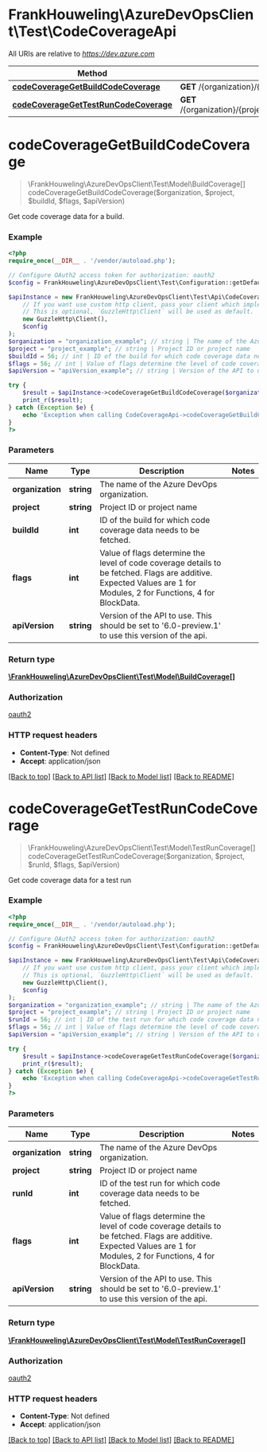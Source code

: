 # FrankHouweling\AzureDevOpsClient\Test\CodeCoverageApi

All URIs are relative to *https://dev.azure.com*

Method | HTTP request | Description
------------- | ------------- | -------------
[**codeCoverageGetBuildCodeCoverage**](CodeCoverageApi.md#codeCoverageGetBuildCodeCoverage) | **GET** /{organization}/{project}/_apis/test/codecoverage | 
[**codeCoverageGetTestRunCodeCoverage**](CodeCoverageApi.md#codeCoverageGetTestRunCodeCoverage) | **GET** /{organization}/{project}/_apis/test/Runs/{runId}/codecoverage | 


# **codeCoverageGetBuildCodeCoverage**
> \FrankHouweling\AzureDevOpsClient\Test\Model\BuildCoverage[] codeCoverageGetBuildCodeCoverage($organization, $project, $buildId, $flags, $apiVersion)



Get code coverage data for a build.

### Example
```php
<?php
require_once(__DIR__ . '/vendor/autoload.php');

// Configure OAuth2 access token for authorization: oauth2
$config = FrankHouweling\AzureDevOpsClient\Test\Configuration::getDefaultConfiguration()->setAccessToken('YOUR_ACCESS_TOKEN');

$apiInstance = new FrankHouweling\AzureDevOpsClient\Test\Api\CodeCoverageApi(
    // If you want use custom http client, pass your client which implements `GuzzleHttp\ClientInterface`.
    // This is optional, `GuzzleHttp\Client` will be used as default.
    new GuzzleHttp\Client(),
    $config
);
$organization = "organization_example"; // string | The name of the Azure DevOps organization.
$project = "project_example"; // string | Project ID or project name
$buildId = 56; // int | ID of the build for which code coverage data needs to be fetched.
$flags = 56; // int | Value of flags determine the level of code coverage details to be fetched. Flags are additive. Expected Values are 1 for Modules, 2 for Functions, 4 for BlockData.
$apiVersion = "apiVersion_example"; // string | Version of the API to use.  This should be set to '6.0-preview.1' to use this version of the api.

try {
    $result = $apiInstance->codeCoverageGetBuildCodeCoverage($organization, $project, $buildId, $flags, $apiVersion);
    print_r($result);
} catch (Exception $e) {
    echo 'Exception when calling CodeCoverageApi->codeCoverageGetBuildCodeCoverage: ', $e->getMessage(), PHP_EOL;
}
?>
```

### Parameters

Name | Type | Description  | Notes
------------- | ------------- | ------------- | -------------
 **organization** | **string**| The name of the Azure DevOps organization. |
 **project** | **string**| Project ID or project name |
 **buildId** | **int**| ID of the build for which code coverage data needs to be fetched. |
 **flags** | **int**| Value of flags determine the level of code coverage details to be fetched. Flags are additive. Expected Values are 1 for Modules, 2 for Functions, 4 for BlockData. |
 **apiVersion** | **string**| Version of the API to use.  This should be set to &#39;6.0-preview.1&#39; to use this version of the api. |

### Return type

[**\FrankHouweling\AzureDevOpsClient\Test\Model\BuildCoverage[]**](../Model/BuildCoverage.md)

### Authorization

[oauth2](../../README.md#oauth2)

### HTTP request headers

 - **Content-Type**: Not defined
 - **Accept**: application/json

[[Back to top]](#) [[Back to API list]](../../README.md#documentation-for-api-endpoints) [[Back to Model list]](../../README.md#documentation-for-models) [[Back to README]](../../README.md)

# **codeCoverageGetTestRunCodeCoverage**
> \FrankHouweling\AzureDevOpsClient\Test\Model\TestRunCoverage[] codeCoverageGetTestRunCodeCoverage($organization, $project, $runId, $flags, $apiVersion)



Get code coverage data for a test run

### Example
```php
<?php
require_once(__DIR__ . '/vendor/autoload.php');

// Configure OAuth2 access token for authorization: oauth2
$config = FrankHouweling\AzureDevOpsClient\Test\Configuration::getDefaultConfiguration()->setAccessToken('YOUR_ACCESS_TOKEN');

$apiInstance = new FrankHouweling\AzureDevOpsClient\Test\Api\CodeCoverageApi(
    // If you want use custom http client, pass your client which implements `GuzzleHttp\ClientInterface`.
    // This is optional, `GuzzleHttp\Client` will be used as default.
    new GuzzleHttp\Client(),
    $config
);
$organization = "organization_example"; // string | The name of the Azure DevOps organization.
$project = "project_example"; // string | Project ID or project name
$runId = 56; // int | ID of the test run for which code coverage data needs to be fetched.
$flags = 56; // int | Value of flags determine the level of code coverage details to be fetched. Flags are additive. Expected Values are 1 for Modules, 2 for Functions, 4 for BlockData.
$apiVersion = "apiVersion_example"; // string | Version of the API to use.  This should be set to '6.0-preview.1' to use this version of the api.

try {
    $result = $apiInstance->codeCoverageGetTestRunCodeCoverage($organization, $project, $runId, $flags, $apiVersion);
    print_r($result);
} catch (Exception $e) {
    echo 'Exception when calling CodeCoverageApi->codeCoverageGetTestRunCodeCoverage: ', $e->getMessage(), PHP_EOL;
}
?>
```

### Parameters

Name | Type | Description  | Notes
------------- | ------------- | ------------- | -------------
 **organization** | **string**| The name of the Azure DevOps organization. |
 **project** | **string**| Project ID or project name |
 **runId** | **int**| ID of the test run for which code coverage data needs to be fetched. |
 **flags** | **int**| Value of flags determine the level of code coverage details to be fetched. Flags are additive. Expected Values are 1 for Modules, 2 for Functions, 4 for BlockData. |
 **apiVersion** | **string**| Version of the API to use.  This should be set to &#39;6.0-preview.1&#39; to use this version of the api. |

### Return type

[**\FrankHouweling\AzureDevOpsClient\Test\Model\TestRunCoverage[]**](../Model/TestRunCoverage.md)

### Authorization

[oauth2](../../README.md#oauth2)

### HTTP request headers

 - **Content-Type**: Not defined
 - **Accept**: application/json

[[Back to top]](#) [[Back to API list]](../../README.md#documentation-for-api-endpoints) [[Back to Model list]](../../README.md#documentation-for-models) [[Back to README]](../../README.md)

